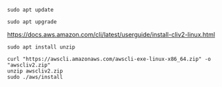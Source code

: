 
```
sudo apt update

sudo apt upgrade
```

https://docs.aws.amazon.com/cli/latest/userguide/install-cliv2-linux.html

```
sudo apt install unzip
```

```
curl "https://awscli.amazonaws.com/awscli-exe-linux-x86_64.zip" -o "awscliv2.zip"
unzip awscliv2.zip
sudo ./aws/install
```

